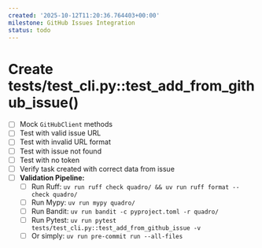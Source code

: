 ```yaml
---
created: '2025-10-12T11:20:36.764403+00:00'
milestone: GitHub Issues Integration
status: todo
---
```


# Create tests/test_cli.py::test_add_from_github_issue()

- [ ] Mock `GitHubClient` methods
- [ ] Test with valid issue URL
- [ ] Test with invalid URL format
- [ ] Test with issue not found
- [ ] Test with no token
- [ ] Verify task created with correct data from issue
- [ ] **Validation Pipeline:**
  - [ ] Run Ruff: `uv run ruff check quadro/ && uv run ruff format --check quadro/`
  - [ ] Run Mypy: `uv run mypy quadro/`
  - [ ] Run Bandit: `uv run bandit -c pyproject.toml -r quadro/`
  - [ ] Run Pytest: `uv run pytest tests/test_cli.py::test_add_from_github_issue -v`
  - [ ] Or simply: `uv run pre-commit run --all-files`
